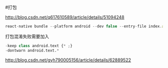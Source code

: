 #打包

http://blog.csdn.net/q617610589/article/details/51094248


```js
react-native bundle --platform android --dev false --entry-file index.android.js --bundle-output android/app/src/main/assets/index.android.bundle --assets-dest android/app/src/main/res/
```


打包混淆失败需要加入
```py
-keep class android.text {* ;}
-dontwarn android.text.*

```
http://blog.csdn.net/gyh790005156/article/details/62889522

